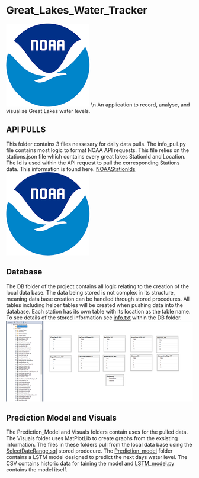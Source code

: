 # Great_Lakes_Water_Tracker
![NOAA Logo](./Assets/NOAALogo.png) \n
An application to record, analyse, and visualise Great Lakes water levels. 

## API PULLS
This folder contains 3 files nessesary for daily data pulls. The info_pull.py file contains most logic to format NOAA API requests. This file relies on the stations.json file which contains every great lakes StationId and Location. The Id is used within the API request to pull the corresponding Stations data. This information is found here. [NOAAStationIds](https://tidesandcurrents.noaa.gov/stations.html)
![NOAA StationIds Page](./Assets/NOAALogo.png)

## Database 
The DB folder of the project contains all logic relating to the creation of the local data base. The data being stored is not complex in its structure, meaning data base creation can be handled through stored procedures. All tables including helper tables will be created when pushing data into the database. Each station has its own table with its location as the table name. To see details of the stored information see [info.txt](./DB/info.txt) within the DB folder.
![Database Diagram](./Assets/DBDiagram.PNG)

## Prediction Model and Visuals
The Prediction_Model and Visuals folders contain uses for the pulled data. The Visuals folder uses MatPlotLib to create graphs from the exsisting information. The files in these folders pull from the local data base using the [SelectDateRange.sql](./DB/SelectDateRange.sql) stored prodecure. The [Prediction_model](./Prediction_Model/) folder contains a LSTM model designed to predict the next days water level. The CSV contains historic data for taining the model and [LSTM_model.py](./Prediction_Model/LSTM_model.py) contains the model itself. 
